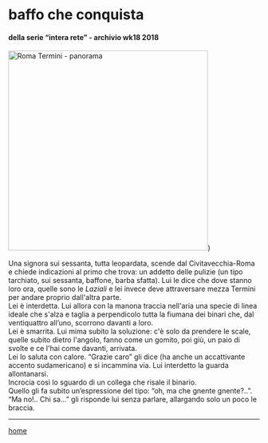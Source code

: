 # baffo che conquista  

#### della serie “intera rete” - archivio wk18 2018  
<img src="https://drive.google.com/uc?id=1owT0l9Jc4Dkm-WIkWv5S50khAUWRyAW4" alt="Roma Termini - panorama" width="400">) 
<!--- /interarete107.png  --->  

Una signora sui sessanta, tutta leopardata, scende dal Civitavecchia-Roma e chiede indicazioni al primo che trova: un addetto delle pulizie (un tipo tarchiato, sui sessanta, baffone, barba sfatta). Lui le dice che dove stanno loro ora, quelle sono le *Laziali* e lei invece deve attraversare mezza Termini per andare proprio dall'altra parte.  
Lei è interdetta. Lui allora con la manona traccia nell'aria una specie di linea ideale che s'alza e taglia a perpendicolo tutta la fiumana dei binari che, dal ventiquattro all’uno, scorrono davanti a loro.  
Lei è smarrita. Lui mima subito la soluzione: c'è solo da prendere le scale, quelle subito dietro l'angolo, fanno come un gomito, poi giù, un paio di svolte e ce l'hai come davanti, arrivata.  
Lei lo saluta con calore. “Grazie caro” gli dice (ha anche un accattivante accento sudamericano) e si incammina via. Lui interdetto la guarda allontanarsi.  
Incrocia così lo sguardo di un collega che risale il binario.  
Quello gli fa subito un’espressione del tipo: “oh, ma che gnente gnente?..”.  “Ma no!.. Chi sa...” gli risponde lui senza parlare, allargando solo un poco le braccia.   

---  
[home](/interarete.md)  